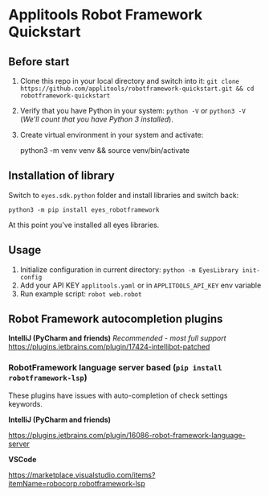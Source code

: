 # Applitools Robot Framework Quickstart

## Before start
1. Clone this repo in your local directory and switch into it:
`git clone https://github.com/applitools/robotframework-quickstart.git && cd robotframework-quickstart`
2. Verify that you have Python in your system:
`python -V` or `python3 -V` (*We'll count that you have Python 3 installed*).
3. Create virtual environment in your system and activate:

    python3 -m venv venv && source venv/bin/activate

## Installation of library 
Switch to `eyes.sdk.python` folder and install libraries and switch back: 

    python3 -m pip install eyes_robotframework

At this point you've installed all eyes libraries.


## Usage
1. Initialize configuration in current directory: `python -m EyesLibrary init-config`
2. Add your API KEY `applitools.yaml` or in `APPLITOOLS_API_KEY` env variable
3. Run example script: `robot web.robot`


## Robot Framework autocompletion plugins
**IntelliJ (PyCharm and friends)** *Recommended - most full support*
https://plugins.jetbrains.com/plugin/17424-intellibot-patched


### RobotFramework language server based (`pip install robotframework-lsp`)
These plugins have issues with auto-completion of check settings keywords.

**IntelliJ (PyCharm and friends)**

https://plugins.jetbrains.com/plugin/16086-robot-framework-language-server

**VSCode**

https://marketplace.visualstudio.com/items?itemName=robocorp.robotframework-lsp
